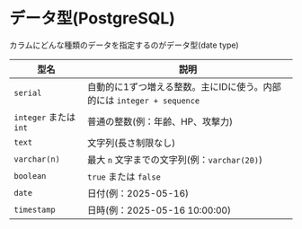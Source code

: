 # データ型(PostgreSQL)

カラムにどんな種類のデータを指定するのがデータ型(date type)

| 型名                   | 説明                                                                   |
|------------------------|------------------------------------------------------------------------|
| `serial`               | 自動的に1ずつ増える整数。主にIDに使う。内部的には `integer + sequence` |
| `integer` または `int` | 普通の整数(例：年齢、HP、攻撃力)                                       |
| `text`                 | 文字列(長さ制限なし)                                                   |
| `varchar(n)`           | 最大 `n` 文字までの文字列(例：`varchar(20)`)                           |
| `boolean`              | `true` または `false`                                                  |
| `date`                 | 日付(例：2025-05-16)                                                   |
| `timestamp`            | 日時(例：2025-05-16 10:00:00)                                          |

